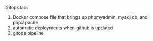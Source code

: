 Gitops lab:

1. Docker compose file that brings up phpmyadmin, mysql db, and php:apache
2. automatic deployments when github is updated
3. gitops pipeline
